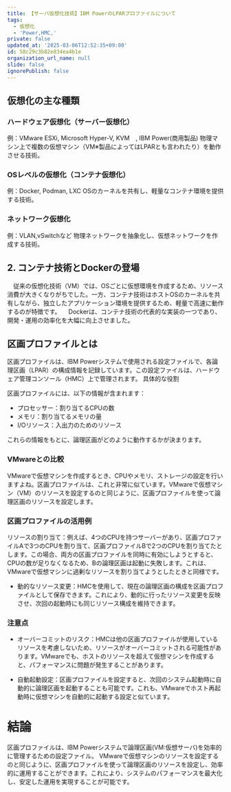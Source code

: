 ```yaml
---
title: 【サーバ仮想化技術】IBM PowerのLPARプロファイルについて
tags:
  - 仮想化
  - 'Power,HMC,'
private: false
updated_at: '2025-03-06T12:52:35+09:00'
id: 58c29c3b82e834ea4b1e
organization_url_name: null
slide: false
ignorePublish: false
---
```

## 仮想化の主な種類

### ハードウェア仮想化（サーバー仮想化）
 例：VMware ESXi, Microsoft Hyper-V, KVM　, IBM Power(商用製品)
 物理マシン上で複数の仮想マシン（VM※製品によってはLPARとも言われたり）を動作させる技術。

### OSレベルの仮想化（コンテナ仮想化）
 例：Docker, Podman, LXC
 OSのカーネルを共有し、軽量なコンテナ環境を提供する技術。

### ネットワーク仮想化
 例：VLAN,vSwitchなど
 物理ネットワークを抽象化し、仮想ネットワークを作成する技術。

## 2. コンテナ技術とDockerの登場
　従来の仮想化技術（VM）では、OSごとに仮想環境を作成するため、リソース消費が大きくなりがちでした。一方、コンテナ技術はホストOSのカーネルを共有しながら、独立したアプリケーション環境を提供するため、軽量で高速に動作するのが特徴です。
　Dockerは、コンテナ技術の代表的な実装の一つであり、開発・運用の効率化を大幅に向上させました。





## 区画プロファイルとは

 区画プロファイルは、IBM Powerシステムで使用される設定ファイルで、各論理区画（LPAR）の構成情報を記録しています。この設定ファイルは、ハードウェア管理コンソール（HMC）上で管理されます。
具体的な役割


区画プロファイルには、以下の情報が含まれます：

- プロセッサー：割り当てるCPUの数
- メモリ：割り当てるメモリの量
- I/Oリソース：入出力のためのリソース

これらの情報をもとに、論理区画がどのように動作するかが決まります。

### VMwareとの比較
 VMwareで仮想マシンを作成するとき、CPUやメモリ、ストレージの設定を行いますよね。区画プロファイルは、これと非常に似ています。VMwareで仮想マシン（VM）のリソースを設定するのと同じように、区画プロファイルを使って論理区画のリソースを設定します。

### 区画プロファイルの活用例

リソースの割り当て：例えば、4つのCPUを持つサーバーがあり、区画プロファイルAで3つのCPUを割り当て、区画プロファイルBで2つのCPUを割り当てたとします。この場合、両方の区画プロファイルを同時に有効にしようとすると、CPUの数が足りなくなるため、Bの論理区画は起動に失敗します。これは、VMwareで仮想マシンに過剰なリソースを割り当てようとしたときと同様です。

- 動的なリソース変更：HMCを使用して、現在の論理区画の構成を区画プロファイルとして保存できます。これにより、動的に行ったリソース変更を反映させ、次回の起動時にも同じリソース構成を維持できます。

### 注意点

- オーバーコミットのリスク：HMCは他の区画プロファイルが使用しているリソースを考慮しないため、リソースがオーバーコミットされる可能性があります。VMwareでも、ホストのリソースを超えて仮想マシンを作成すると、パフォーマンスに問題が発生することがあります。

- 自動起動設定：区画プロファイルを設定すると、次回のシステム起動時に自動的に論理区画を起動することも可能です。これも、VMwareでホスト再起動時に仮想マシンを自動的に起動する設定と似ています。

# 結論

区画プロファイルは、IBM Powerシステムで論理区画(VM:仮想サーバ)を効率的に管理するための設定ファイル。
VMwareで仮想マシンのリソースを設定するのと同じように、区画プロファイルを使って論理区画のリソースを設定し、効率的に運用することができます。これにより、システムのパフォーマンスを最大化し、安定した運用を実現することが可能です。
